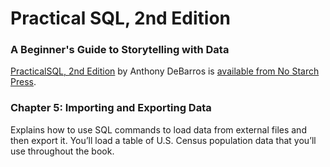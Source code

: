 # Practical SQL, 2nd Edition
### A Beginner's Guide to Storytelling with Data

[PracticalSQL, 2nd Edition](https://nostarch.com/practical-sql-2nd-edition/) by Anthony DeBarros is [available from No Starch Press](https://nostarch.com/practical-sql-2nd-edition/).

### Chapter 5: Importing and Exporting Data

Explains how to use SQL commands to load data from external files and then export it. You’ll load a table of U.S. Census population data that you’ll use throughout the book.
